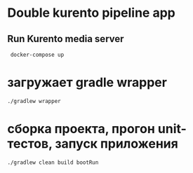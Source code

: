 # Double kurento pipeline app
## Run Kurento media server
```shell
 docker-compose up 
```
# загружает gradle wrapper
`./gradlew wrapper`

# сборка проекта, прогон unit-тестов, запуск приложения
`./gradlew clean build bootRun`